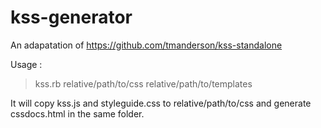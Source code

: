 kss-generator
=============

An adapatation of https://github.com/tmanderson/kss-standalone

Usage : 

  > kss.rb relative/path/to/css relative/path/to/templates

It will copy kss.js and styleguide.css to relative/path/to/css and generate cssdocs.html in the same folder.
